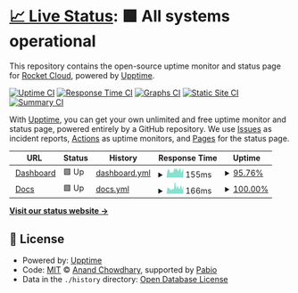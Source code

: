 # [📈 Live Status](https://status.tryrocket.cloud): <!--live status--> **🟩 All systems operational**

This repository contains the open-source uptime monitor and status page for [Rocket Cloud](https://tryrocket.cloud), powered by [Upptime](https://github.com/upptime/upptime).

[![Uptime CI](https://github.com/tryrocket-cloud/upptime/workflows/Uptime%20CI/badge.svg)](https://github.com/tryrocket-cloud/upptime/actions?query=workflow%3A%22Uptime+CI%22)
[![Response Time CI](https://github.com/tryrocket-cloud/upptime/workflows/Response%20Time%20CI/badge.svg)](https://github.com/tryrocket-cloud/upptime/actions?query=workflow%3A%22Response+Time+CI%22)
[![Graphs CI](https://github.com/tryrocket-cloud/upptime/workflows/Graphs%20CI/badge.svg)](https://github.com/tryrocket-cloud/upptime/actions?query=workflow%3A%22Graphs+CI%22)
[![Static Site CI](https://github.com/tryrocket-cloud/upptime/workflows/Static%20Site%20CI/badge.svg)](https://github.com/tryrocket-cloud/upptime/actions?query=workflow%3A%22Static+Site+CI%22)
[![Summary CI](https://github.com/tryrocket-cloud/upptime/workflows/Summary%20CI/badge.svg)](https://github.com/tryrocket-cloud/upptime/actions?query=workflow%3A%22Summary+CI%22)

With [Upptime](https://upptime.js.org), you can get your own unlimited and free uptime monitor and status page, powered entirely by a GitHub repository. We use [Issues](https://github.com/tryrocket-cloud/upptime/issues) as incident reports, [Actions](https://github.com/tryrocket-cloud/upptime/actions) as uptime monitors, and [Pages](https://status.tryrocket.cloud) for the status page.

<!--start: status pages-->
<!-- This summary is generated by Upptime (https://github.com/upptime/upptime) -->
<!-- Do not edit this manually, your changes will be overwritten -->
<!-- prettier-ignore -->
| URL | Status | History | Response Time | Uptime |
| --- | ------ | ------- | ------------- | ------ |
| <img alt="" src="https://icons.duckduckgo.com/ip3/tryrocket.cloud.ico" height="13"> [Dashboard](https://tryrocket.cloud) | 🟩 Up | [dashboard.yml](https://github.com/tryrocket-cloud/upptime/commits/HEAD/history/dashboard.yml) | <details><summary><img alt="Response time graph" src="./graphs/dashboard/response-time-week.png" height="20"> 155ms</summary><br><a href="https://status.tryrocket.cloud/history/dashboard"><img alt="Response time 155" src="https://img.shields.io/endpoint?url=https%3A%2F%2Fraw.githubusercontent.com%2Ftryrocket-cloud%2Fupptime%2FHEAD%2Fapi%2Fdashboard%2Fresponse-time.json"></a><br><a href="https://status.tryrocket.cloud/history/dashboard"><img alt="24-hour response time 131" src="https://img.shields.io/endpoint?url=https%3A%2F%2Fraw.githubusercontent.com%2Ftryrocket-cloud%2Fupptime%2FHEAD%2Fapi%2Fdashboard%2Fresponse-time-day.json"></a><br><a href="https://status.tryrocket.cloud/history/dashboard"><img alt="7-day response time 155" src="https://img.shields.io/endpoint?url=https%3A%2F%2Fraw.githubusercontent.com%2Ftryrocket-cloud%2Fupptime%2FHEAD%2Fapi%2Fdashboard%2Fresponse-time-week.json"></a><br><a href="https://status.tryrocket.cloud/history/dashboard"><img alt="30-day response time 155" src="https://img.shields.io/endpoint?url=https%3A%2F%2Fraw.githubusercontent.com%2Ftryrocket-cloud%2Fupptime%2FHEAD%2Fapi%2Fdashboard%2Fresponse-time-month.json"></a><br><a href="https://status.tryrocket.cloud/history/dashboard"><img alt="1-year response time 155" src="https://img.shields.io/endpoint?url=https%3A%2F%2Fraw.githubusercontent.com%2Ftryrocket-cloud%2Fupptime%2FHEAD%2Fapi%2Fdashboard%2Fresponse-time-year.json"></a></details> | <details><summary><a href="https://status.tryrocket.cloud/history/dashboard">95.76%</a></summary><a href="https://status.tryrocket.cloud/history/dashboard"><img alt="All-time uptime 95.76%" src="https://img.shields.io/endpoint?url=https%3A%2F%2Fraw.githubusercontent.com%2Ftryrocket-cloud%2Fupptime%2FHEAD%2Fapi%2Fdashboard%2Fuptime.json"></a><br><a href="https://status.tryrocket.cloud/history/dashboard"><img alt="24-hour uptime 100.00%" src="https://img.shields.io/endpoint?url=https%3A%2F%2Fraw.githubusercontent.com%2Ftryrocket-cloud%2Fupptime%2FHEAD%2Fapi%2Fdashboard%2Fuptime-day.json"></a><br><a href="https://status.tryrocket.cloud/history/dashboard"><img alt="7-day uptime 95.76%" src="https://img.shields.io/endpoint?url=https%3A%2F%2Fraw.githubusercontent.com%2Ftryrocket-cloud%2Fupptime%2FHEAD%2Fapi%2Fdashboard%2Fuptime-week.json"></a><br><a href="https://status.tryrocket.cloud/history/dashboard"><img alt="30-day uptime 95.76%" src="https://img.shields.io/endpoint?url=https%3A%2F%2Fraw.githubusercontent.com%2Ftryrocket-cloud%2Fupptime%2FHEAD%2Fapi%2Fdashboard%2Fuptime-month.json"></a><br><a href="https://status.tryrocket.cloud/history/dashboard"><img alt="1-year uptime 95.76%" src="https://img.shields.io/endpoint?url=https%3A%2F%2Fraw.githubusercontent.com%2Ftryrocket-cloud%2Fupptime%2FHEAD%2Fapi%2Fdashboard%2Fuptime-year.json"></a></details>
| <img alt="" src="https://icons.duckduckgo.com/ip3/docs.tryrocket.cloud.ico" height="13"> [Docs](https://docs.tryrocket.cloud) | 🟩 Up | [docs.yml](https://github.com/tryrocket-cloud/upptime/commits/HEAD/history/docs.yml) | <details><summary><img alt="Response time graph" src="./graphs/docs/response-time-week.png" height="20"> 166ms</summary><br><a href="https://status.tryrocket.cloud/history/docs"><img alt="Response time 166" src="https://img.shields.io/endpoint?url=https%3A%2F%2Fraw.githubusercontent.com%2Ftryrocket-cloud%2Fupptime%2FHEAD%2Fapi%2Fdocs%2Fresponse-time.json"></a><br><a href="https://status.tryrocket.cloud/history/docs"><img alt="24-hour response time 310" src="https://img.shields.io/endpoint?url=https%3A%2F%2Fraw.githubusercontent.com%2Ftryrocket-cloud%2Fupptime%2FHEAD%2Fapi%2Fdocs%2Fresponse-time-day.json"></a><br><a href="https://status.tryrocket.cloud/history/docs"><img alt="7-day response time 166" src="https://img.shields.io/endpoint?url=https%3A%2F%2Fraw.githubusercontent.com%2Ftryrocket-cloud%2Fupptime%2FHEAD%2Fapi%2Fdocs%2Fresponse-time-week.json"></a><br><a href="https://status.tryrocket.cloud/history/docs"><img alt="30-day response time 166" src="https://img.shields.io/endpoint?url=https%3A%2F%2Fraw.githubusercontent.com%2Ftryrocket-cloud%2Fupptime%2FHEAD%2Fapi%2Fdocs%2Fresponse-time-month.json"></a><br><a href="https://status.tryrocket.cloud/history/docs"><img alt="1-year response time 166" src="https://img.shields.io/endpoint?url=https%3A%2F%2Fraw.githubusercontent.com%2Ftryrocket-cloud%2Fupptime%2FHEAD%2Fapi%2Fdocs%2Fresponse-time-year.json"></a></details> | <details><summary><a href="https://status.tryrocket.cloud/history/docs">100.00%</a></summary><a href="https://status.tryrocket.cloud/history/docs"><img alt="All-time uptime 100.00%" src="https://img.shields.io/endpoint?url=https%3A%2F%2Fraw.githubusercontent.com%2Ftryrocket-cloud%2Fupptime%2FHEAD%2Fapi%2Fdocs%2Fuptime.json"></a><br><a href="https://status.tryrocket.cloud/history/docs"><img alt="24-hour uptime 100.00%" src="https://img.shields.io/endpoint?url=https%3A%2F%2Fraw.githubusercontent.com%2Ftryrocket-cloud%2Fupptime%2FHEAD%2Fapi%2Fdocs%2Fuptime-day.json"></a><br><a href="https://status.tryrocket.cloud/history/docs"><img alt="7-day uptime 100.00%" src="https://img.shields.io/endpoint?url=https%3A%2F%2Fraw.githubusercontent.com%2Ftryrocket-cloud%2Fupptime%2FHEAD%2Fapi%2Fdocs%2Fuptime-week.json"></a><br><a href="https://status.tryrocket.cloud/history/docs"><img alt="30-day uptime 100.00%" src="https://img.shields.io/endpoint?url=https%3A%2F%2Fraw.githubusercontent.com%2Ftryrocket-cloud%2Fupptime%2FHEAD%2Fapi%2Fdocs%2Fuptime-month.json"></a><br><a href="https://status.tryrocket.cloud/history/docs"><img alt="1-year uptime 100.00%" src="https://img.shields.io/endpoint?url=https%3A%2F%2Fraw.githubusercontent.com%2Ftryrocket-cloud%2Fupptime%2FHEAD%2Fapi%2Fdocs%2Fuptime-year.json"></a></details>

<!--end: status pages-->

[**Visit our status website →**](https://status.tryrocket.cloud)

## 📄 License

- Powered by: [Upptime](https://github.com/upptime/upptime)
- Code: [MIT](./LICENSE) © [Anand Chowdhary](https://anandchowdhary.com), supported by [Pabio](https://pabio.com)
- Data in the `./history` directory: [Open Database License](https://opendatacommons.org/licenses/odbl/1-0/)
